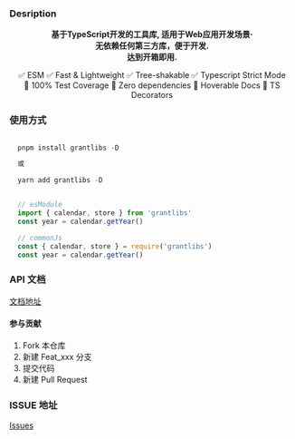 ### Desription

<p align=center>
  <b>
    基于TypeScript开发的工具库, 适用于Web应用开发场景·<br/>
    无依赖任何第三方库，便于开发. <br/>
    达到开箱即用.
  </b>
</p>

<div align=center class="space-y">
  ✅ ESM
  ✅ Fast & Lightweight 
  ✅ Tree-shakable 
  ✅ Typescript Strict Mode
  <br>
  🙂 100% Test Coverage 
  🙂 Zero dependencies 
  🙂 Hoverable Docs
  🙂 TS Decorators
</div>
<p></p>

### 使用方式

```js

  pnpm install grantlibs -D

  或

  yarn add grantlibs -D


  // esModule
  import { calendar, store } from 'grantlibs'
  const year = calendar.getYear()

  // commonJs
  const { calendar, store } = require('grantlibs')
  const year = calendar.getYear()

```

### API 文档

[文档地址](https://foreverguo.github.io/grantlibs/)

#### 参与贡献

1.  Fork 本仓库
2.  新建 Feat_xxx 分支
3.  提交代码
4.  新建 Pull Request

### ISSUE 地址

[Issues](https://github.com/ForeverGuo/grantlibs/issues)
